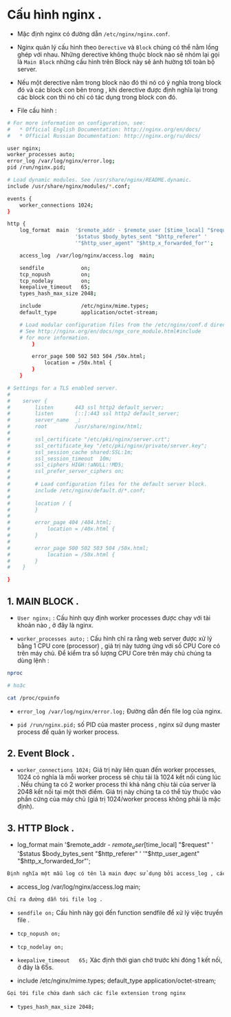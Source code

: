 # Cấu hình nginx .

- Mặc định nginx có đường dẫn `/etc/nginx/nginx.conf`.

- Nginx quản lý cấu hình theo `Derective` và `Block` chúng có thể nằm lồng ghép với nhau. Những derective không thuộc block nào sẽ nhóm lại gọi là `Main Block` những cấu hình trên Block này sẽ ảnh hường tới toàn bộ server.

- Nếu một derective nằm trong block nào đó thì nó có ý nghĩa trong block đó và các block con bên trong , khi derective được định nghĩa lại trong các block con thì nó chỉ có tác dụng trong block con đó. 


- File cấu hình :

```sh
# For more information on configuration, see:
#   * Official English Documentation: http://nginx.org/en/docs/
#   * Official Russian Documentation: http://nginx.org/ru/docs/

user nginx;
worker_processes auto;
error_log /var/log/nginx/error.log;
pid /run/nginx.pid;

# Load dynamic modules. See /usr/share/nginx/README.dynamic.
include /usr/share/nginx/modules/*.conf;

events {
    worker_connections 1024;
}

http {
    log_format  main  '$remote_addr - $remote_user [$time_local] "$request" '
                      '$status $body_bytes_sent "$http_referer" '
                      '"$http_user_agent" "$http_x_forwarded_for"';

    access_log  /var/log/nginx/access.log  main;

    sendfile            on;
    tcp_nopush          on;
    tcp_nodelay         on;
    keepalive_timeout   65;
    types_hash_max_size 2048;

    include             /etc/nginx/mime.types;
    default_type        application/octet-stream;

    # Load modular configuration files from the /etc/nginx/conf.d directory.
    # See http://nginx.org/en/docs/ngx_core_module.html#include
    # for more information.
        }

        error_page 500 502 503 504 /50x.html;
            location = /50x.html {
        }
    }

# Settings for a TLS enabled server.
#
#    server {
#        listen       443 ssl http2 default_server;
#        listen       [::]:443 ssl http2 default_server;
#        server_name  _;
#        root         /usr/share/nginx/html;
#
#        ssl_certificate "/etc/pki/nginx/server.crt";
#        ssl_certificate_key "/etc/pki/nginx/private/server.key";
#        ssl_session_cache shared:SSL:1m;
#        ssl_session_timeout  10m;
#        ssl_ciphers HIGH:!aNULL:!MD5;
#        ssl_prefer_server_ciphers on;
#
#        # Load configuration files for the default server block.
#        include /etc/nginx/default.d/*.conf;
#
#        location / {
#        }
#
#        error_page 404 /404.html;
#            location = /40x.html {
#        }
#
#        error_page 500 502 503 504 /50x.html;
#            location = /50x.html {
#        }
#    }

}


```

## 1. MAIN BLOCK .

- `User nginx;` : Cấu hình quy định worker processes được chạy với tài khoản nào , ở đây là nginx.

- `worker_processes auto;` : Cấu hình chỉ ra rằng web server được xử lý bằng 1 CPU core (processor) , giá trị này tương ứng với số CPU Core có trên máy chủ. Để kiểm tra số lượng CPU Core trên máy chủ chúng ta dùng lệnh :

```sh
nproc

# hoặc 

cat /proc/cpuinfo
```

- `error_log /var/log/nginx/error.log;` Đường dẫn đến file log của nginx.

- `pid /run/nginx.pid;` số PID của master process , nginx sử dụng master process để quản lý worker process.

## 2. Event Block .

- `worker_connections 1024;` Giá trị này liên quan đến worker processes, 1024 có nghĩa là mỗi worker process sẽ chịu tải là 1024 kết nối cùng lúc . Nếu chúng ta có 2 worker process thì khả năng chịu tải của server là 2048 kết nối tại một thời điểm. Giá trị này chúng ta có thể tùy thuộc vào phần cứng của máy chủ (giá trị 1024/worker process không phải là mặc định).

## 3. HTTP Block .

- log_format  main  '$remote_addr - $remote_user [$time_local] "$request" '
                      '$status $body_bytes_sent "$http_referer" '
                      '"$http_user_agent" "$http_x_forwarded_for"';

```sh
Định nghĩa một mẫu log có tên là main được sử dụng bởi access_log , các thông tin được đưa vào file tương ứng với các biến như $remote_addr, $remote_user ,....
```

- access_log  /var/log/nginx/access.log  main;

```sh
Chỉ ra đường dẫn tới file log .
```

- `sendfile on;` Cấu hình này gọi đến function sendfile để xử lý việc truyền file .

- `tcp_nopush on;` 

- `tcp_nodelay on;`

- `keepalive_timeout   65;` Xác định thời gian chờ trước khi đóng 1 kết nối, ở đây là 65s.

-  include /etc/nginx/mime.types;
   default_type        application/octet-stream;

```sh
Gọi tới file chứa danh sách các file extension trong nginx
```

- `types_hash_max_size 2048;`

